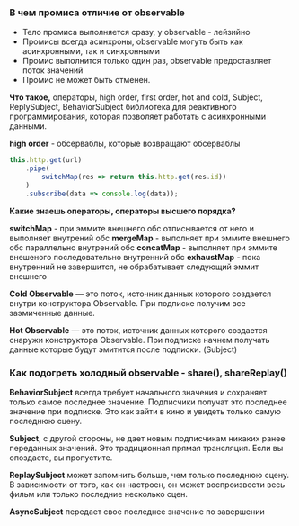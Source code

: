 ### В чем промиса отличие от observable
- Тело промиса выполняется сразу, у observable - лейзийно
- Промисы всегда асинхроны, observable могуть быть как асинхронными, так и синхронными
- Промис выполнится только один раз, observable предоставляет поток значений
- Промис не может быть отменен.

**Что такое,** операторы, high order, first order, hot and cold, Subject, ReplySubject, BehaviorSubject библиотека для реактивного программирования, которая позволяет работать с асинхронными данными.

**high order** - обсерваблы, которые возвращают обсерваблы

```typescript
this.http.get(url)
	.pipe(
		switchMap(res => return this.http.get(res.id))
	)
	.subscribe(data => console.log(data));
```

**Какие знаешь операторы, операторы высшего порядка?**

**switchMap** - при эммите внешнего обс отписывается от него и выполняет внутрений обс
**mergeMap** - выполняет при эммите внешнего обс параллельно внутрений обс
**concatMap** - выполняет при эммите внешеного последовательно внутренний обс
**exhaustMap** - пока внутренний не завершится, не обрабатывает следующий эммит внешнего

**Cold Observable** — это поток, источник данных которого создается внутри конструктора Observable. При подписке получим все заэмиченные данные.

**Hot Observable** — это поток, источник данных которого создается снаружи конструктора Observable. При подписке начнем получать данные которые будут эмитится после подписки. (Subject)

### Как подогреть холодный observable - share(), shareReplay()

**BehaviorSubject** всегда требует начального значения и сохраняет только самое последнее значение. Подписчики получат это последнее значение при подписке. Это как зайти в кино и увидеть только самую последнюю сцену.

**Subject**, с другой стороны, не дает новым подписчикам никаких ранее переданных значений. Это традиционная прямая трансляция. Если вы опоздаете, вы пропустите.

**ReplaySubject** может запомнить больше, чем только последнюю сцену. В зависимости от того, как он настроен, он может воспроизвести весь фильм или только последние несколько сцен.

**AsyncSubject** передает свое последнее значение по завершении
